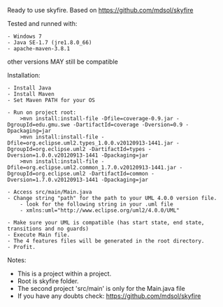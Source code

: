 Ready to use skyfire. Based on https://github.com/mdsol/skyfire

Tested and runned with:

	- Windows 7
	- Java SE-1.7 (jre1.8.0_66)
	- apache-maven-3.8.1

other versions MAY still be compatible

 Installation:

  	- Install Java
	- Install Maven
	- Set Maven PATH for your OS

	- Run on project root:
		>mvn install:install-file -Dfile=coverage-0.9.jar -DgroupId=edu.gmu.swe -DartifactId=coverage -Dversion=0.9 -Dpackaging=jar
		>mvn install:install-file -Dfile=org.eclipse.uml2.types_1.0.0.v20120913-1441.jar -DgroupId=org.eclipse.uml2 -DartifactId=types -Dversion=1.0.0.v20120913-1441 -Dpackaging=jar
		>mvn install:install-file -Dfile=org.eclipse.uml2.common_1.7.0.v20120913-1441.jar -DgroupId=org.eclipse.uml2 -DartifactId=common -Dversion=1.7.0.v20120913-1441 -Dpackaging=jar

	- Access src/main/Main.java
	- Change string "path" for the path to your UML 4.0.0 version file.
		- look for the following string in your .uml file
		- xmlns:uml="http://www.eclipse.org/uml2/4.0.0/UML"

	- Make sure your UML is compatible (has start state, end state, transitions and no guards)
	- Execute Main file.
	- The 4 features files will be generated in the root directory.
	- Profit.


Notes:

 - This is a project within a project.
 - Root is skyfire folder.
 - The second project 'src/main' is only for the Main.java file
 - If you have any doubts check: https://github.com/mdsol/skyfire
